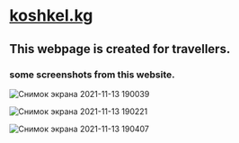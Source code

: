 # [koshkel.kg ](https://zhanybekovych.github.io/students-list-kelechek/)

## This webpage is created for travellers.
### some screenshots from this website.


![Снимок экрана 2021-11-13 190039](https://user-images.githubusercontent.com/73534500/141645025-2cf9d277-cb4a-46de-baba-496089aea38c.png)

![Снимок экрана 2021-11-13 190221](https://user-images.githubusercontent.com/73534500/141645042-d4c57f1e-786e-471f-bbb5-b21d6be082db.png)

![Снимок экрана 2021-11-13 190407](https://user-images.githubusercontent.com/73534500/141645048-020c3847-7c1e-47b7-9fb1-c881f306fd8b.png)
